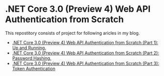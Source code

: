 # .NET Core 3.0 (Preview 4) Web API Authentication from Scratch

This repostitory consists of project for following aricles in my blog.

  - [.NET Core 3.0 (Preview 4) Web API Authentication from Scratch (Part 1): Up and Running.](https://medium.com/developer-diary/net-core-3-0-preview-4-web-api-up-and-running-5204ecaef0fc)
  - [.NET Core 3.0 (Preview 4) Web API Authentication from Scratch (Part 2): Password Hashing.](https://medium.com/developer-diary/net-core-3-0-preview-4-web-api-authentication-from-scratch-part-2-password-hashing-7e43b64cbe25)
  - [.NET Core 3.0 (Preview 4) Web API Authentication from Scratch (Part 3): Token Authentication](https://medium.com/developer-diary/net-core-3-0-preview-4-web-api-authentication-from-scratch-part-3-token-authentication-2d8af41b0045)

